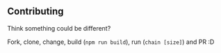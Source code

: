 Contributing
---

Think something could be different?

Fork, clone, change, build (`npm run build`), run (`chain [size]`) and PR :D